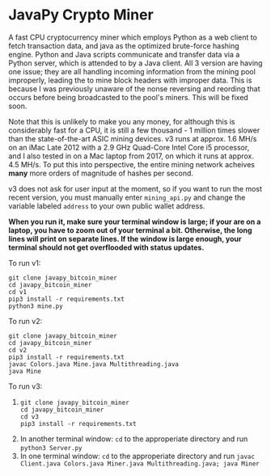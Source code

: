 # JavaPy Crypto Miner
A fast CPU cryptocurrency miner which employs Python as a web client to fetch transaction data, and java as the optimized brute-force hashing engine.
Python and Java scripts communicate and transfer data via a Python server, which is attended to by a Java client.
All 3 version are having one issue; they are all handling incoming information from the mining pool improperly, leading the to mine block headers with improper data. This is because I was previously unaware of the nonse reversing and reording that occurs before being broadcasted to the pool's miners. This will be fixed soon.

Note that this is unlikely to make you any money, for although this is considerably fast for a CPU, it is still a few thousand - 1 million times slower than the state-of-the-art ASIC mining devices. v3 runs at approx. 1.6 MH/s on an iMac Late 2012 with a 2.9 GHz Quad-Core Intel Core i5 processor, and I also tested in on a Mac laptop from 2017, on which it runs at approx. 4.5 MH/s. To put this into perspective, the entire mining network acheives **many** more orders of magnitude of hashes per second.

v3 does not ask for user input at the moment, so if you want to run the most recent version, you must manually enter `mining_api.py` and change the variable labeled `address` to your own public wallet address.

**When you run it, make sure your terminal window is large; if your are on a laptop, you have to zoom out of your terminal a bit. Otherwise, the long lines will print on separate lines. If the window is large enough, your terminal should not get overflooded with status updates.**

To run v1:
```
git clone javapy_bitcoin_miner
cd javapy_bitcoin_miner
cd v1
pip3 install -r requirements.txt
python3 mine.py
```

To run v2:
```
git clone javapy_bitcoin_miner
cd javapy_bitcoin_miner
cd v2
pip3 install -r requirements.txt
javac Colors.java Mine.java Multithreading.java
java Mine
```

To run v3:
1. ```
   git clone javapy_bitcoin_miner
   cd javapy_bitcoin_miner
   cd v3
   pip3 install -r requirements.txt
   ```
2.  In another terminal window: `cd` to the approperiate directory and run `python3 Server.py`
3.  In one terminal window: `cd` to the approperiate directory and run `javac Client.java Colors.java Miner.java Multithreading.java; java Miner`
